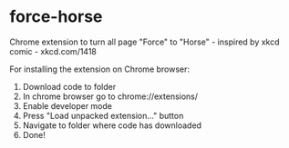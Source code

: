 force-horse
===========

Chrome extension to turn all page "Force" to "Horse" - inspired by xkcd comic - xkcd.com/1418


For installing the extension on Chrome browser:

1. Download code to folder
2. In chrome browser go to chrome://extensions/
3. Enable developer mode
4. Press "Load unpacked extension..." button
5. Navigate to folder where code has downloaded
6. Done!

